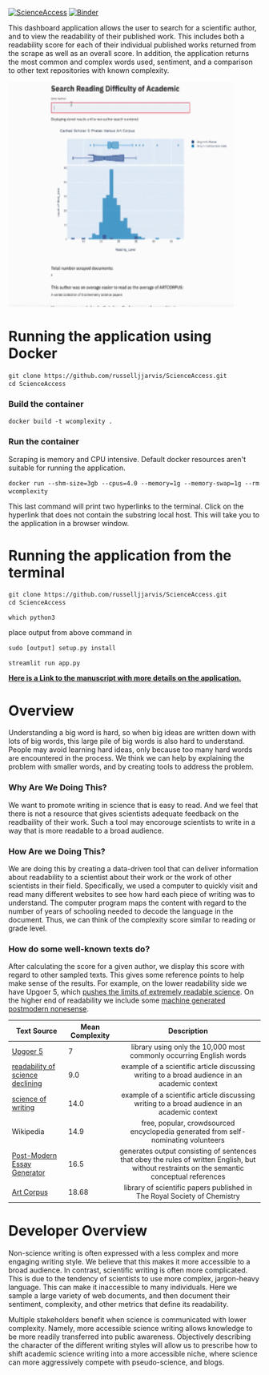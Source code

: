 



[![ScienceAccess](https://circleci.com/gh/russelljjarvis/ScienceAccess.svg?style=svg)](https://app.circleci.com/pipelines/github/russelljjarvis/ScienceAccess/)
[![Binder](https://mybinder.org/badge_logo.svg)](https://mybinder.org/v2/gh/russelljjarvis/ScienceAccess/master)

This dashboard application allows the user to search for a scientific author, and to view the readability of their published work. This includes both a readability score for each of their individual published works returned from the scrape as well as an overall score. In addition, the application returns the most common and complex words used, sentiment, and a comparison to other text repositories with known complexity. 

<img src="app_works.gif" width="450" height="450"/>



# Running the application using Docker
```
git clone https://github.com/russelljjarvis/ScienceAccess.git
cd ScienceAccess

```
### Build the container

```
docker build -t wcomplexity .
```
### Run the container
Scraping is memory and CPU intensive. Default docker resources aren't suitable for running the application.
```
docker run --shm-size=3gb --cpus=4.0 --memory=1g --memory-swap=1g --rm wcomplexity
```
This last command will print two hyperlinks to the terminal. Click on the hyperlink that does not contain the substring local host. This will take you to the application in a browser window.



# Running the application from the terminal
```
git clone https://github.com/russelljjarvis/ScienceAccess.git
cd ScienceAccess

```
```
which python3
```
place output from above command in
```
sudo [output] setup.py install
```

```
streamlit run app.py
```

**[Here is a Link to the manuscript with more details on the application.](https://github.com/russelljjarvis/ScienceAccess/blob/master/Documentation/paper.md)** 



# Overview
Understanding a big word is hard, so when big ideas are written down with lots of big words, this large pile of big words is also hard to understand. People may avoid learning hard ideas, only because too many hard words are encountered in the process. We think we can help by explaining the problem with smaller words, and by creating tools to address the problem.

### Why Are We Doing This?
We want to promote writing in science that is easy to read. And we feel that there is not a resource that gives scientists adequate feedback on the readbaility of their work. Such a tool may encorouge scientists to write in a way that is more readable to a broad audience.

### How Are we Doing This?
We are doing this by creating a data-driven tool that can deliver information about readability to a scientist about their work or the work of other scientists in their field. Specifically, we used a computer to quickly visit and read many different websites to see how hard each piece of writing was to understand. The computer program maps the content with regard to the number of years of schooling needed to decode the language in the document. Thus, we can think of the complexity score similar to reading or grade level.

### How do some well-known texts do?
After calculating the score for a given author, we display this score with regard to other sampled texts. This gives some reference points to help make sense of the results. For example, on the lower readability side we have Upgoer 5, which [pushes the limits of extremely readable science](http://splasho.com/upgoer5/library.php). On the higher end of readability we include some [machine generated postmodern nonesense](http://www.elsewhere.org/pomo/).


| Text Source | Mean Complexity | Description |
|----------|----------|:-------------:|
| [Upgoer 5](https://splasho.com/upgoer5/library.php)                             | 7     | library using only the 10,000 most commonly occurring English words |
| [readability of science declining](https://elifesciences.org/articles/27725)   |  9.0 | example of a scientific article discussing writing to a broad audience in an academic context |
| [science of writing](https://cseweb.ucsd.edu/~swanson/papers/science-of-writing.pdf) | 14.0 | example of a scientific article discussing writing to a broad audience in an academic context |
| Wikipedia                                                                       | 14.9   | free, popular, crowdsourced encyclopedia generated from self-nominating volunteers  |
| [Post-Modern Essay Generator](http://www.elsewhere.org/journal/pomo/)           | 16.5   | generates output consisting of sentences that obey the rules of written English, but without restraints on the semantic conceptual references   |
| [Art Corpus](https://www.aber.ac.uk/en/cs/research/cb/projects/art/art-corpus/) | 18.68  | library of scientific papers published in The Royal Society of Chemistry |


# Developer Overview 
Non-science writing is often expressed with a less complex and more engaging writing style. We believe that this makes it more accessible to a broad audience. In contrast, scientific writing is often more complicated. This is due to the tendency of scientists to use more complex, jargon-heavy language. This can make it inaccessible to many individuals. Here we sample a large variety of web documents, and then document their sentiment, complexity, and other metrics that define its readability.

Multiple stakeholders benefit when science is communicated with lower complexity. Namely, more accessible science writing allows knowledge to be more readily transferred into public awareness. Objectively describing the character of the different writing styles will allow us to prescribe how to shift academic science writing into a more accessible niche, where science can more aggressively compete with pseudo-science, and blogs.


